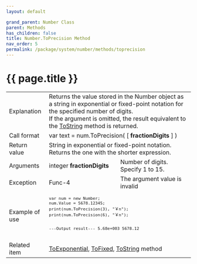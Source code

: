 ```yaml
---
layout: default

grand_parent: Number Class
parent: Methods
has_children: false
title: Number.ToPrecision Method
nav_order: 5
permalink: /package/system/number/methods/toprecision
---
```

# {{ page.title }}


<table>
  <tr>
    <td>Explanation</td>
    <td colspan="2">Returns the value stored in the Number object as a string in exponential or fixed-point notation for the specified number of digits.<br>If the argument is omitted, the result equivalent to the <a href="/package/system/number/methods/tostring">ToString</a> method is returned.</td>
  </tr>
  <tr>
    <td>Call format</td>
    <td colspan="2">var text = num.ToPrecision( [ <b>fractionDigits</b> ] )</td>
  </tr>
  <tr>
    <td>Return value</td>
    <td colspan="2">String in exponential or fixed-point notation. <br>Returns the one with the shorter expression.</td>
  </tr>  
  <tr>
    <td>Arguments</td>
    <td>integer <b>fractionDigits</b></td>
    <td>Number of digits. <br>Specify 1 to 15.</td>
  </tr>
  <tr>
    <td>Exception</td>
    <td>Func-4</td>
    <td>The argument value is invalid</td>
  </tr>
  <tr>
    <td>Example of use</td>
    <td colspan="2"><code><pre>var num = new Number;
num.Value = 5678.12345;
print(num.ToPrecision(3), "￥n");
print(num.ToPrecision(6), "￥n");
 
---Output result---
5.68e+003
5678.12</pre></code></td>
  </tr>
  <tr>
    <td>Related item</td>
    <td colspan="2"><a href="/package/system/number/methods/toexponential">ToExponential</a>, <a href="/package/system/number/methods/tofixed">ToFixed</a>, <a href="/package/system/number/methods/tostring">ToString</a> method</td>
  </tr>
</table>



